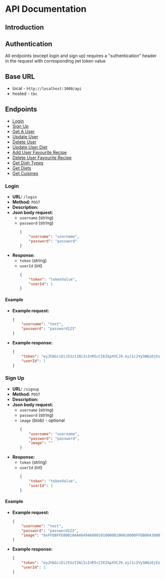# API Documentation

## Introduction


## Authentication
All endpoints (except login and sign up) requires a "suthentication" header in the request with corresponding jwt token value

## Base URL
- local - `http://localhost:3000/api`
- hosted - `tbc`

## Endpoints
- [Login](#login)
- [Sign Up](#signup)
- [Get A User](#getuser)
- [Update User](#updateuser)
- [Delete User](#deleteuser)
- [Update User Diet](#updateuserdiet)
- [Add User Favourite Recipe](#addfavrecipe)
- [Delete User Favourite Recipe](#deletefavrecipe)
- [Get Dish Types](#dishtypes)
- [Get Diets](#diets)
- [Get Cuisines](#cuisines)

### Login 
- **URL:** `/login`
- **Method:** `POST`
- **Description:** 
- **Json body request:**
  - `username` (string)
  - `password` (string)
    ```json
    {
        "username": "username",
        "password": "password"
    }
- **Response:**
  - `token` (string)
  - `userId` (int)
    ```json
    {
        "token": "tokenValue",
        "userId": 1
    }
  
#### Example
- **Example request:**
    ```json
    {
        "username": "test",
        "password": "password123"
    }

- **Example response:**
    ```json
    {
        "token": "eyJhbGciOiJIUzI1NiIsInR5cCI6IkpXVCJ9.eyJ1c2VySWQiOjEsImlhdCI6MTY5NzAyNDU4NCwiZXhwIjoxNjk3MTEwOTg0fQ.gP4p17aaOT1e2TuJk4Ay0M6_eWnkWL3LwQ2C87N6ZEw",
        "userId": 1
    }

### Sign Up 
- **URL:** `/signup`
- **Method:** `POST`
- **Description:** 
- **Json body request:**
  - `username` (string)
  - `password` (string)
  - `image` (blob) - optional
    ```json
    {
        "username": "username",
        "password": "password",
        "image": ""
    }
- **Response:**
  - `token` (string)
  - `userId` (int)
    ```json
    {
        "token": "tokenValue",
        "userId": 1
    }
  
#### Example
- **Example request:**
    ```json
    {
        "username": "test",
        "password": "password123",
        "image": "0xFFD8FFE000104A46494600010100000100010000FFDB0043000403030404040405050405050906060509080A0A09080A0A0A0D0F120C0F0A0B0E0B0A0A0A0A0A0A0A0A0A0A0A0A0A0A0A0A0A0A0A0A0A0A0A0A0A0A0A0A0A0A0A0A0A0A0A0A0A0A0A0A0A0A0A0A0A0A0A0A0A0A0A0A0A0A0A0A0A0A0A0A0A0A0A0A0A0A0A0A0A0A0A0A0A0A0A0A0A0A0A0A0A0A0A0A0A0A0A0A0A0A0A0A0A0A0A0A0A0A0A0A0A0A0A0A0A0A0A0A0A0A0A0A0A0A0A0A0A0A0A0A0A0A0A0A0A0A0A0A0A0A0A0A0A0"
    }

- **Example response:**
    ```json
    {
        "token": "eyJhbGciOiJIUzI1NiIsInR5cCI6IkpXVCJ9.eyJ1c2VySWQiOjEsImlhdCI6MTY5NzAyNDU4NCwiZXhwIjoxNjk3MTEwOTg0fQ.gP4p17aaOT1e2TuJk4Ay0M6_eWnkWL3LwQ2C87N6ZEw",
        "userId": 1
    }